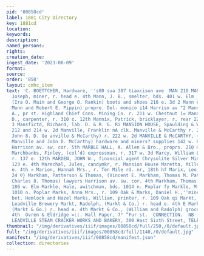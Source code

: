 ```yaml
---
pid: '00858cd'
label: 1881 City Directory
key: 1881cd
location: 
keywords: 
description: 
named_persons: 
rights: 
creation_date: 
ingest_date: '2023-08-09'
format: 
source: 
order: '858'
layout: cmhc_item
text: 'C. BOETTCHER, Hardware, ''s00 sua 307 tiaxcison ave  MAN 210 MAR     Mann,
  Joseph, miner, r. head e. 4th Mann, J. B., smelter, bds. 401 w. Elm _Mann & Co.,
  (Ira O. Main and George O. Rankin) boots and shoes 216 e. 3d 2 Mann é& Pippin, (John
  Munn and Robert E. Pippin) propre. Del- monico i14 Harriso av "2 Manners, Charles
  A., pr st. Highland Chief Cons. Mining Co. r. 211 w. Chestnut i= Manning, George
  D., carpenter, r. 310 ¢. 12th Mannix, Patrick, bricklayer, r. rear 229 w. Front
  3 Mansfictd, Richard, lab. D. & R. G. Ri MANSION HOUSE, Spaulding & Woodruff propre.
  212 and 214 w. 2d Manville, Franklin nA clk. Manville & McCarthy r. 222 w. 2d Manvilte,
  John 8. D. Ge anville & McCarthy) r. 222 w. 2d MANVILLE & McCARTHY, (John 8. D.
  Manville and Jobn D. McCarthy) hardware and miners? supplies 142 w. Chestnut and
  Harrison av. sw. cor. 5th MARBLE HALL, A. Allen & Bro., proprs. 210 Harrison av
  Marchbanks, Finley, (col’d) expressman, r. 317 w. 3d Marcy, William L., civil engineer,
  r. 137 e. 12th MARDEN, JOHN W., financial agent Chrysolite Silver Mining Co. r,
  123 e. 4th Marechal, Jules, candymkr, r. Mansion House Maretta, Mille Mrs., r. 205
  e. 4th » Marion, Hannah Mrs., r. Ten Mile rd. nr, 18th hf Marix, Leo, r. 120 e.
  24 ©} Markham, Patterson & Thomas, (Vincent E. Markham, Thomas M. Patterson aud
  Charles 8. Thomas) lawyers Harrison av. sw. cor. 4th Markham, Thomas, miner, bds.
  186 w. Elm Markle, Hale, awitchman, bds. 1014 n. Poplar fy Markle, M. A. Mrs,, r.
  1010 n. Poplar Marks, Anna Mrs., r. 109 Oak & Marks, Daniel H.,''miner, r. se. 14th
  bet. Hemlock and Hazel Marks, William, printer, r. 109 Oak qi Markt, Fer: LN, brewer
  Leadville Brewery Markt, Radolph, (Markt & Co.) r. head e. 4th E Markt, William,
  (Markt & Go.) r. head e. 4th Markt & Co., (William and Radolph) grocers head e.
  4th  Ovren & Eldridge =::. Wall Paper, 7° “Fur st.  CONNECTION.  NB  Proprietors
  LEADVILLE STEAM CRACKER WORKS AND BAKERY, 300 Hast Sixth Street, TELEPHON  ADDO!     ER’ '
thumbnail: "/img/derivatives/iiif/images/00858cd/full/250,/0/default.jpg"
full: "/img/derivatives/iiif/images/00858cd/full/1140,/0/default.jpg"
manifest: "/img/derivatives/iiif/00858cd/manifest.json"
collection: directories
---
```

